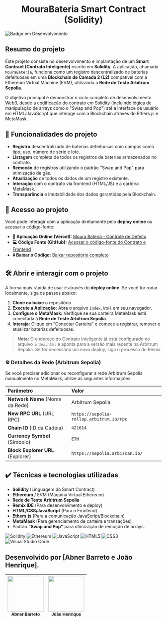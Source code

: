 # <h1 align="center"> MouraBateria Smart Contract (Solidity) </h1>
![Badge em Desenvolvimento](http://img.shields.io/static/v1?label=STATUS&message=%20DESENVOLVIDO&color=GREEN&style=for-the-badge)

## Resumo do projeto
Este projeto consiste no desenvolvimento e implantação de um **Smart Contract (Contrato Inteligente)** escrito em **Solidity**. A aplicação, chamada `MouraBateria`, funciona como um registro descentralizado de baterias defeituosas em uma **Blockchain de Camada 2 (L2)** compatível com a Ethereum Virtual Machine (EVM), utilizando a **Rede de Teste Arbitrum Sepolia**. 

O objetivo principal é demonstrar o ciclo completo de desenvolvimento Web3, desde a codificação do contrato em Solidity (incluindo lógica de manipulação de arrays como o "Swap and Pop") até a interface de usuário em HTML/JavaScript que interage com a Blockchain através do Ethers.js e MetaMask.

## 🔨 Funcionalidades do projeto

- **Registro** descentralizado de baterias defeituosas com campos como tipo, uso, número de série e lote.
- **Listagem** completa de todos os registros de baterias armazenados no contrato.
- **Remoção** de registros utilizando o padrão "Swap and Pop" para otimização de gás.
- **Atualização** de todos os dados de um registro existente.
- **Interação** com o contrato via frontend (HTML/JS) e a carteira MetaMask.
- **Transparência** e imutabilidade dos dados garantidas pela Blockchain.

## 📁 Acesso ao projeto

Você pode interagir com a aplicação diretamente pelo **deploy online** ou acessar o código-fonte:

- **🔗 Aplicação Online (Vercel):** [Moura Bateria - Controle de Defeito](https://moura-desafio.vercel.app/#)
- **💻 Código Fonte (GitHub):** [Acessar o código-fonte do Contrato e Frontend](URL_DO_SEU_REPOSITORIO)
- **⬇️ Baixar o Código:** [Baixar repositório completo](URL_DE_DOWNLOAD_DO_SEU_REPOSITORIO)

## 🛠️ Abrir e interagir com o projeto

A forma mais rápida de usar é através do **deploy online**. Se você for rodar localmente, siga os passos abaixo:

1. **Clone ou baixe** o repositório.
2. **Execute a Aplicação:** Abra o arquivo `index.html` em seu navegador.
3. **Configure o MetaMask:** Verifique se sua carteira MetaMask está conectada à **Rede de Teste Arbitrum Sepolia**.
4. **Interaja:** Clique em "Conectar Carteira" e comece a registrar, remover e atualizar baterias defeituosas.

> **Nota:** O endereço do Contrato Inteligente já está configurado no arquivo `index.html` e aponta para a versão mais recente na Arbitrum Sepolia. Se for necessário um novo deploy, siga o processo do Remix.

### ⚙️ Detalhes da Rede (Arbitrum Sepolia)

Se você precisar adicionar ou reconfigurar a rede Arbitrum Sepolia manualmente no MetaMask, utilize as seguintes informações:

| Parâmetro | Valor |
| :--- | :--- |
| **Network Name** (Nome da Rede) | Arbitrum Sepolia |
| **New RPC URL** (URL RPC) | `https://sepolia-rollup.arbitrum.io/rpc` |
| **Chain ID** (ID da Cadeia) | `421614` |
| **Currency Symbol** (Símbolo) | `ETH` |
| **Block Explorer URL** (Explorer) | `https://sepolia.arbiscan.io/` |

## ✔️ Técnicas e tecnologias utilizadas

- **Solidity** (Linguagem do Smart Contract)
- **Ethereum** / EVM (Máquina Virtual Ethereum)
- **Rede de Teste Arbitrum Sepolia**
- **Remix IDE** (Para desenvolvimento e deploy)
- **HTML/CSS/JavaScript** (Para o Frontend)
- **Ethers.js** (Para a comunicação JavaScript/Blockchain)
- **MetaMask** (Para gerenciamento de carteira e transações)
- Padrão **"Swap and Pop"** para otimização de remoção de arrays.

![Solidity](https://img.shields.io/badge/Solidity-363636?style=for-the-badge&logo=solidity&logoColor=white)
![Ethereum](https://img.shields.io/badge/Ethereum-3C3C3D?style=for-the-badge&logo=Ethereum&logoColor=white)
![JavaScript](https://img.shields.io/badge/JavaScript-F7DF1E?style=for-the-badge&logo=javascript&logoColor=black)
![HTML5](https://img.shields.io/badge/HTML5-E34F26?style=for-the-badge&logo=html5&logoColor=white)
![CSS3](https://img.shields.io/badge/CSS3-1572B6?style=for-the-badge&logo=css3&logoColor=white)
![Visual Studio Code](https://img.shields.io/badge/Visual%20Studio%20Code-007ACC?style=for-the-badge&logo=visual-studio-code&logoColor=white)

## Desenvolvido por [Abner Barreto e João Henrique].

| [<img loading="lazy" src="https://github.com/AbnerBarretto.png" width=115><br><sub>Abner Barreto</sub>](https://github.com/AbnerBarretto) | [<img loading="lazy" src="https://github.com/lordpipoca.png" width=115><br><sub>João Henrique</sub>](https://github.com/lordpipoca) |
| :---: | :---: |
